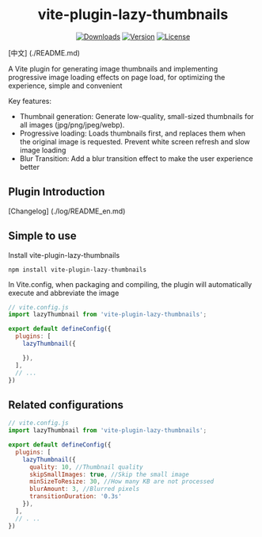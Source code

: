 <h1 align="center">vite-plugin-lazy-thumbnails</h1>

<p align="center">
  <a href="https://npmcharts.com/compare/vite-plugin-lazy-thumbnails?minimal=true"><img src="https://img.shields.io/npm/dm/vite-plugin-lazy-thumbnails.svg?sanitize=true" alt="Downloads"></a>
  <a href="https://www.npmjs.com/package/vite-plugin-lazy-thumbnails"><img src="https://img.shields.io/npm/v/vite-plugin-lazy-thumbnails.svg?sanitize=true" alt="Version"></a>
  <a href="https://www.npmjs.com/package/vite-plugin-lazy-thumbnails"><img src="https://img.shields.io/npm/l/vite-plugin-lazy-thumbnails.svg?sanitize=true" alt="License"></a>
</p>

[中文] (./README.md)

A Vite plugin for generating image thumbnails and implementing progressive image loading effects on page load, for optimizing the experience, simple and convenient

Key features:

 - Thumbnail generation: Generate low-quality, small-sized thumbnails for all images (jpg/png/jpeg/webp).
 - Progressive loading: Loads thumbnails first, and replaces them when the original image is requested. Prevent white screen refresh and slow image loading
 - Blur Transition: Add a blur transition effect to make the user experience better

## Plugin Introduction

[Changelog] (./log/README_en.md)

## Simple to use

Install vite-plugin-lazy-thumbnails

```
npm install vite-plugin-lazy-thumbnails
```

In Vite.config, when packaging and compiling, the plugin will automatically execute and abbreviate the image
```js
// vite.config.js
import lazyThumbnail from 'vite-plugin-lazy-thumbnails';

export default defineConfig({
  plugins: [
    lazyThumbnail({

    }),
  ],
  // ...
})
```

## Related configurations

```js
// vite.config.js
import lazyThumbnail from 'vite-plugin-lazy-thumbnails';

export default defineConfig({
  plugins: [
    lazyThumbnail({
      quality: 10, //Thumbnail quality
      skipSmallImages: true, //Skip the small image
      minSizeToResize: 30, //How many KB are not processed
      blurAmount: 3, //Blurred pixels
      transitionDuration: '0.3s'
    }),
  ],
  // . ..
})
```